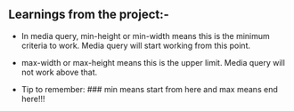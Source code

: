## Learnings from the project:-

- In media query, min-height or min-width means this is the minimum criteria to work. Media query will start working from this point.

- max-width or max-height means this is the upper limit. Media query will not work above that.

- Tip to remember: ### min means start from here and max means end here!!!
